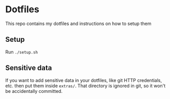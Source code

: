 # Dotfiles

This repo contains my dotfiles and instructions on how to setup them

## Setup

Run `./setup.sh`

## Sensitive data

If you want to add sensitive data in your dotfiles, like git HTTP credentials, etc. then put them inside `extras/`.
That directory is ignored in git, so it won't be accidentally committed.
